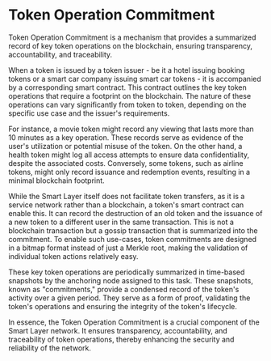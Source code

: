 # Token Operation Commitment

Token Operation Commitment is a mechanism that provides a summarized record of key token operations on the blockchain, ensuring transparency, accountability, and traceability.

When a token is issued by a token issuer - be it a hotel issuing booking tokens or a smart car company issuing smart car tokens - it is accompanied by a corresponding smart contract. This contract outlines the key token operations that require a footprint on the blockchain. The nature of these operations can vary significantly from token to token, depending on the specific use case and the issuer's requirements.

For instance, a movie token might record any viewing that lasts more than 10 minutes as a key operation. These records serve as evidence of the user's utilization or potential misuse of the token. On the other hand, a health token might log all access attempts to ensure data confidentiality, despite the associated costs. Conversely, some tokens, such as airline tokens, might only record issuance and redemption events, resulting in a minimal blockchain footprint.

While the Smart Layer itself does not facilitate token transfers, as it is a service network rather than a blockchain, a token's smart contract can enable this. It can record the destruction of an old token and the issuance of a new token to a different user in the same transaction. This is not a blockchain transaction but a gossip transaction that is summarized into the commitment. To enable such use-cases, token commitments are designed in a bitmap format instead of just a Merkle root, making the validation of individual token actions relatively easy.

These key token operations are periodically summarized in time-based snapshots by the anchoring node assigned to this task. These snapshots, known as "commitments," provide a condensed record of the token's activity over a given period. They serve as a form of proof, validating the token's operations and ensuring the integrity of the token's lifecycle.

In essence, the Token Operation Commitment is a crucial component of the Smart Layer network. It ensures transparency, accountability, and traceability of token operations, thereby enhancing the security and reliability of the network.
